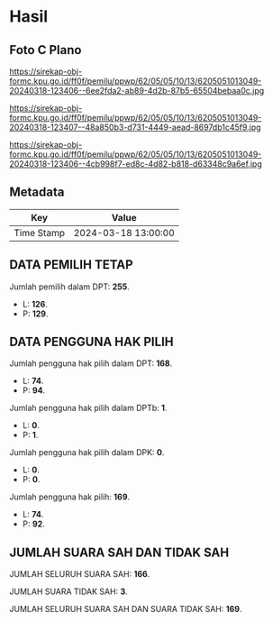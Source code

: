 # Hasil

## Foto C Plano

https://sirekap-obj-formc.kpu.go.id/ff0f/pemilu/ppwp/62/05/05/10/13/6205051013049-20240318-123406--6ee2fda2-ab89-4d2b-87b5-65504bebaa0c.jpg

https://sirekap-obj-formc.kpu.go.id/ff0f/pemilu/ppwp/62/05/05/10/13/6205051013049-20240318-123407--48a850b3-d731-4449-aead-8697db1c45f9.jpg

https://sirekap-obj-formc.kpu.go.id/ff0f/pemilu/ppwp/62/05/05/10/13/6205051013049-20240318-123406--4cb998f7-ed8c-4d82-b818-d63348c9a6ef.jpg


## Metadata

| Key        | Value               |
| ---------- | ------------------- |
| Time Stamp | 2024-03-18 13:00:00 |


## DATA PEMILIH TETAP

Jumlah pemilih dalam DPT: **255**.
 * L: **126**.
 * P: **129**.

## DATA PENGGUNA HAK PILIH

Jumlah pengguna hak pilih dalam DPT: **168**.
 * L: **74**.
 * P: **94**.

Jumlah pengguna hak pilih dalam DPTb: **1**.
 * L: **0**.
 * P: **1**.

Jumlah pengguna hak pilih dalam DPK: **0**.
 * L: **0**.
 * P: **0**.

Jumlah pengguna hak pilih: **169**.
 * L: **74**.
 * P: **92**.

## JUMLAH SUARA SAH DAN TIDAK SAH

JUMLAH SELURUH SUARA SAH: **166**.

JUMLAH SUARA TIDAK SAH: **3**.

JUMLAH SELURUH SUARA SAH DAN SUARA TIDAK SAH: **169**.



